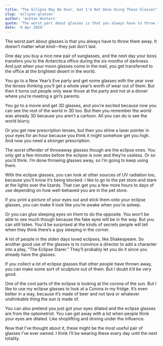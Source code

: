 ```yaml
---
title: "The Eclipse May Be Over, but I'm Not Done Using These Glasses"
slug: 'eclipse-glasses'
author: 'Ashton Winters'
quote: 'The worst part about glasses is that you always have to throw them away. It doesn’t matter what kind—they just don’t last.'
date: '9 Apr 2024'
---
```


The worst part about glasses is that you always have to throw them away. It doesn’t matter what kind—they just don’t last.

One day you buy a nice new pair of sunglasses, and the next day your boss transfers you to the Antarctica office during the six months of darkness. And just when your moon glasses come in the mail, you get transferred to the office at the brightest desert in the world.

You go to a New Year’s Eve party and get some glasses with the year over the lenses thinking you’ll get a whole year’s worth of wear out of them. But then it turns out people only wear those at the party and not at a dinner where you’re meeting a girl’s parents.

You go to a movie and get 3D glasses, and you’re excited because now you can see the rest of the world in 3D too. But then you remember the world was already 3D because you aren’t a cartoon. All you can do is see the world blurry.

Or you get new prescription lenses, but then you shine a laser pointer in your eyes for an hour because you think it might somehow get you high. And now you need a stronger prescription.

The worst offender of throwaway glasses though are the eclipse ones. You only get a few minutes before the eclipse is over and they’re useless. Or so you’d think. I’m done throwing glasses away, so I’m going to keep using them.

With the eclipse glasses, you can look at other sources of UV radiation too, because you’ll know it’s being blocked. I like to go to the pet store and stare at the lights over the lizards. That can get you a few more hours to days of use depending on how well-behaved you are in the pet store.

If you print a picture of your eyes out and stick them onto your eclipse glasses, you can make it look like you’re awake when you’re asleep.

Or you can glue sleeping eyes on them to do the opposite. You won’t be able to see much though because the fake eyes will be in the way. But you can still listen. You'd be surprised at the kinds of secrets people will tell when they think there’s a guy sleeping in the corner.

A lot of people in the olden days loved eclipses, like Shakespeare. So another good use of the glasses is to convince a director to add a character into a play, “The Eclipse Starer.” They’ll probably let you do it since you already have the glasses.

If you collect a lot of eclipse glasses that other people have thrown away, you can make some sort of sculpture out of them. But I doubt it’d be very good.

One of the cool parts of the eclipse is looking at the corona of the sun. But I like to use my eclipse glasses to look at a Corona in my fridge. It’s even better in a way, because it’s made of beer and not lava or whatever undrinkable thing the sun is made of.

You can also pretend you just got your eyes dilated and the eclipse glasses are from the optometrist. You can get away with a lot when people think your eyes are dilated. Like shoplifting and driving under the influence.

Now that I’ve thought about it, these might be the most useful pair of glasses I’ve ever owned. I think I’ll be wearing these every day until the next totality.